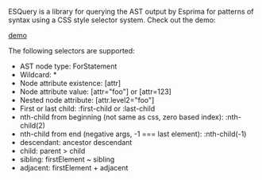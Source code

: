 ESQuery is a library for querying the AST output by Esprima for patterns of syntax using a CSS style selector system. Check out the demo:

[demo](http://jrfeenst.github.io/esquery/demo.html)

The following selectors are supported:
* AST node type: ForStatement
* Wildcard: *
* Node attribute existence: [attr]
* Node attribute value: [attr="foo"] or [attr=123]
* Nested node attribute: [attr.level2="foo"]
* First or last child: :first-child or :last-child
* nth-child from beginning (not same as css, zero based index): :nth-child(2)
* nth-child from end (negative args, -1 === last element): :nth-child(-1)
* descendant: ancestor descendant
* child: parent > child
* sibling: firstElement ~ sibling
* adjacent: firstElement + adjacent
